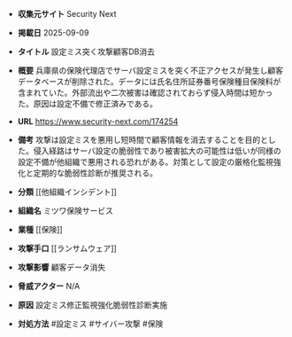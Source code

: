 - **収集元サイト**
Security Next

- **掲載日**
2025-09-09

- **タイトル**
設定ミス突く攻撃顧客DB消去

- **概要**
兵庫県の保険代理店でサーバ設定ミスを突く不正アクセスが発生し顧客データベースが削除された。データには氏名住所証券番号保険種目保険料が含まれていた。外部流出や二次被害は確認されておらず侵入時間は短かった。原因は設定不備で修正済みである。

- **URL**
https://www.security-next.com/174254

- **備考**
攻撃は設定ミスを悪用し短時間で顧客情報を消去することを目的とした。侵入経路はサーバ設定の脆弱性であり被害拡大の可能性は低いが同様の設定不備が他組織で悪用される恐れがある。対策として設定の厳格化監視強化と定期的な脆弱性診断が推奨される。

- **分類**
[[他組織インシデント]]

- **組織名**
ミツワ保険サービス

- **業種**
[[保険]]

- **攻撃手口**
[[ランサムウェア]]

- **攻撃影響**
顧客データ消失

- **脅威アクター**
N/A

- **原因**
設定ミス修正監視強化脆弱性診断実施

- **対処方法**
#設定ミス #サイバー攻撃 #保険
